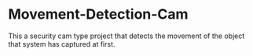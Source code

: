 # Movement-Detection-Cam
This a security cam type project that detects the movement of the object that system has captured at first.
